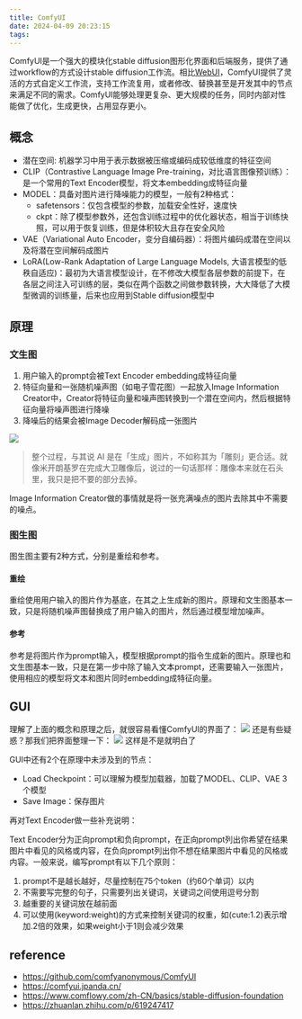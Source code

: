 ```yaml
---
title: ComfyUI
date: 2024-04-09 20:23:15
tags:
---
```

ComfyUI是一个强大的模块化stable diffusion图形化界面和后端服务，提供了通过workflow的方式设计stable diffusion工作流。相比[WebUI](https://github.com/AUTOMATIC1111/stable-diffusion-webui)，ComfyUI提供了灵活的方式自定义工作流，支持工作流复用，或者修改、替换甚至是开发其中的节点来满足不同的需求。ComfyUI能够处理更复杂、更大规模的任务，同时内部对性能做了优化，生成更快，占用显存更小。

## 概念

+ 潜在空间: 机器学习中用于表示数据被压缩或编码成较低维度的特征空间
+ CLIP（Contrastive Language Image Pre-training，对比语言图像预训练）：是一个常用的Text Encoder模型，将文本embedding成特征向量
+ MODEL：具备对图片进行降噪能力的模型，一般有2种格式：
  + safetensors：仅包含模型的参数，加载安全性好，速度快
  + ckpt：除了模型参数外，还包含训练过程中的优化器状态，相当于训练快照，可以用于恢复训练，但是体积较大且存在安全风险
+ VAE（Variational Auto Encoder，变分自编码器）：将图片编码成潜在空间以及将潜在空间解码成图片
+ LoRA(Low-Rank Adaptation of Large Language Models, 大语言模型的低秩自适应)：最初为大语言模型设计，在不修改大模型各层参数的前提下，在各层之间注入可训练的层，类似在两个函数之间做参数转换，大大降低了大模型微调的训练量，后来也应用到Stable diffusion模型中

## 原理

### 文生图

1. 用户输入的prompt会被Text Encoder embedding成特征向量
2. 特征向量和一张随机噪声图（如电子雪花图）一起放入Image Information Creator中，Creator将特征向量和噪声图转换到一个潜在空间内，然后根据特征向量将噪声图进行降噪
3. 降噪后的结果会被Image Decoder解码成一张图片

![](image.png)

> 整个过程，与其说 AI 是在「生成」图片，不如称其为「雕刻」更合适。就像米开朗基罗在完成大卫雕像后，说过的一句话那样：雕像本来就在石头里，我只是把不要的部分去掉。

Image Information Creator做的事情就是将一张充满噪点的图片去除其中不需要的噪点。

### 图生图

图生图主要有2种方式，分别是重绘和参考。

#### 重绘

重绘使用用户输入的图片作为基底，在其之上生成新的图片。原理和文生图基本一致，只是将随机噪声图替换成了用户输入的图片，然后通过模型增加噪声。

#### 参考

参考是将图片作为prompt输入，模型根据prompt的指令生成新的图片。原理也和文生图基本一致，只是在第一步中除了输入文本prompt，还需要输入一张图片，使用相应的模型将文本和图片同时embedding成特征向量。

## GUI

理解了上面的概念和原理之后，就很容易看懂ComfyUI的界面了：
![](image-1.png)
还是有些疑惑？那我们把界面整理一下：
![](image-3.png)
这样是不是就明白了

GUI中还有2个在原理中未涉及到的节点：
+ Load Checkpoint：可以理解为模型加载器，加载了MODEL、CLIP、VAE 3个模型
+ Save Image：保存图片

再对Text Encoder做一些补充说明：

Text Encoder分为正向prompt和负向prompt，在正向prompt列出你希望在结果图片中看见的风格或内容，在负向prompt列出你不想在结果图片中看见的风格或内容。一般来说，编写prompt有以下几个原则：
1. prompt不是越长越好，尽量控制在75个token（约60个单词）以内
2. 不需要写完整的句子，只需要列出关键词，关键词之间使用逗号分割
3. 越重要的关键词放在越前面
4. 可以使用(keyword:weight)的方式来控制关键词的权重，如(cute:1.2)表示增加.2倍的效果，如果weight小于1则会减少效果

## reference
+ https://github.com/comfyanonymous/ComfyUI
+ https://comfyui.jpanda.cn/
+ https://www.comflowy.com/zh-CN/basics/stable-diffusion-foundation
+ https://zhuanlan.zhihu.com/p/619247417
